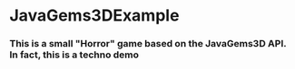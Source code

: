 # JavaGems3DExample

### This is a small "Horror" game based on the JavaGems3D API. In fact, this is a techno demo
